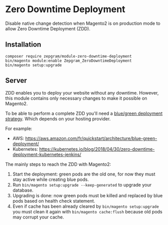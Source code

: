# Zero Downtime Deployment #

Disable native change detection when Magento2 is on production mode to allow Zero Downtime Deployment (ZDD).

## Installation
```
composer require zepgram/module-zero-downtime-deployment
bin/magento module:enable Zepgram_ZeroDowntimeDeployment
bin/magento setup:upgrade
```

## Server

ZDD enables you to deploy your website without any downtime.
However, this module contains only necessary changes to make it possible on Magento2.

To be able to perform a complete ZDD you'll need a 
<a href="https://www.google.com/search?q=blue+green+deployment+strategy&oq=blue+green+deployment+strategy">blue/green deployment strategy</a>.
Which depends on your hosting provider.

For example:
- AWS: https://aws.amazon.com/fr/quickstart/architecture/blue-green-deployment/
- Kubernetes: https://kubernetes.io/blog/2018/04/30/zero-downtime-deployment-kubernetes-jenkins/

The mainly steps to reach the ZDD with Magento2:
1. Start the deployment: green pods are the old one, for now they must stay active while creating blue pods.
1. Run `bin/magento setup:upgrade --keep-generated` to upgrade your database.
1. Upgrading is done: now green pods must be killed and replaced by blue pods based on health check statement. 
1. Even if cache has been already cleared by `bin/magento setup:upgrade` you must clean it again with `bin/magento cache:flush` because old pods may corrupt your cache.

